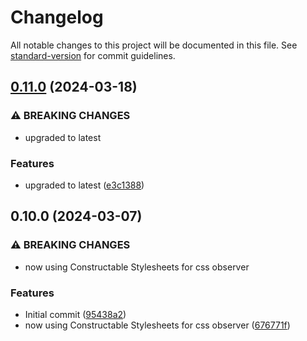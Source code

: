 # Changelog

All notable changes to this project will be documented in this file. See [standard-version](https://github.com/conventional-changelog/standard-version) for commit guidelines.

## [0.11.0](https://github.com/medyll/htmludom/compare/v0.10.0...v0.11.0) (2024-03-18)


### ⚠ BREAKING CHANGES

* upgraded to latest

### Features

* upgraded to latest ([e3c1388](https://github.com/medyll/htmludom/commit/e3c13886f09d2c2a62c88b1cf1c9bbb954c52070))

## 0.10.0 (2024-03-07)


### ⚠ BREAKING CHANGES

* now using Constructable Stylesheets for css observer

### Features

* Initial commit ([95438a2](https://github.com/medyll/htmludom/commit/95438a2576989f5530a6bdbad75c14471e523c8d))
* now using Constructable Stylesheets for css observer ([676771f](https://github.com/medyll/htmludom/commit/676771f69f193e71fab5b69005505d3049bac96b))
